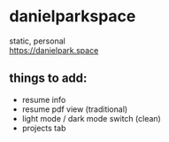 # danielparkspace

static, personal <br />
https://danielpark.space

## things to add:

- resume info
- resume pdf view (traditional)
- light mode / dark mode switch (clean)
- projects tab

